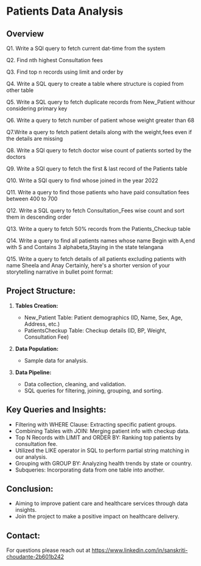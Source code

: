 # Patients Data Analysis
## Overview
 Q1. Write a SQl query to fetch current dat-time from the system  
 
 Q2. Find nth highest Consultation fees

 Q3. Find top n records using limit and order by

 Q4. Write a SQL query to create a table where structure is copied from other table

 Q5. Write a SQL query to fetch duplicate records from New_Patient withour considering primary key 

 Q6. Write a query to fetch number of patient whose weight greater than 68

 Q7.Write a query to fetch patient details along with the weight,fees even if the details are missing 

 Q8. Write a SQl query to fetch doctor wise count of patients sorted by the doctors

 Q9. Write a SQl query to fetch the first & last record of the Patients table

 Q10. Write a SQl query to find whose joined in the year 2022

 Q11. Write a query to find those patients who have paid consultation fees between 400 to 700 

 Q12. Write a SQL query to fetch Consultation_Fees wise count and sort them in descending order

 Q13. Write a query to fetch 50% records from the Patients_Checkup table

 Q14. Write a query to find all patients names whose name Begin with A,end with S and Contains 3 alphabeta,Staying in the state telangana

 Q15. Write a query to fetch details of all patients excluding patients with name Sheela and Anay
Certainly, here's a shorter version of your storytelling narrative in bullet point format:




## **Project Structure:**

1. **Tables Creation:**
   - New_Patient Table: Patient demographics (ID, Name, Sex, Age, Address, etc.)
   - PatientsCheckup Table: Checkup details (ID, BP, Weight, Consultation Fee)

2. **Data Population:**
   - Sample data for analysis.

3. **Data Pipeline:**
   - Data collection, cleaning, and validation.
   - SQL queries for filtering, joining, grouping, and sorting.

## **Key Queries and Insights:**

- Filtering with WHERE Clause: Extracting specific patient groups.
- Combining Tables with JOIN: Merging patient info with checkup data.
- Top N Records with LIMIT and ORDER BY: Ranking top patients by consultation fee.
- Utilized the LIKE operator in SQL to perform partial string matching in our analysis.
- Grouping with GROUP BY: Analyzing health trends by state or country.
- Subqueries: Incorporating data from one table into another.


## **Conclusion:**

- Aiming to improve patient care and healthcare services through data insights.
- Join the project to make a positive impact on healthcare delivery.

## **Contact:**

For questions please reach out at https://www.linkedin.com/in/sanskriti-choudante-2b601b242

